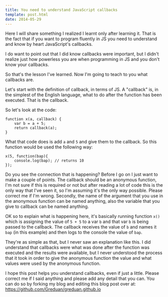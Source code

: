 ```yaml
---
title: You need to understand JavaScript callbacks
template: post.html
date: 2014-05-29
---
```


Here I will share something I realized I learnt only after learning it. That is
the fact that if you want to program fluently in JS you need to understand and
know by heart JavaScript's callbacks.

I do want to point out that I did know callbacks were important, but I didn't
realize just how powerless you are when programming in JS and you don't know
your callbacks.

So that's the lesson I've learned. Now I'm going to teach to you what callbacks
are.

Let's start with the definition of callback, in terms of JS. A "callback" is, in
the simplest of the English language, what to do after the function has been
executed. That is the callback.

So let's look at the code:

    function x(a, callback) {
        var b = a + 5;
        return callback(a);
    }

What that code does is add `a` and `5` and give them to the callback. So this
function would be used the following way:

    x(5, function(bap){
        console.log(bap); // returns 10
    });

Do you see the connection that is happening? Before I go on I just want to make
a couple of points. The callback should be an anonymous function, I'm not sure
if this is required or not but after reading a lot of code this is the only way
that I've seen it, so I'm assuming it's the only way possible. Please correct me
if I'm wrong. Secondly, the name of the argument that you use in the anonymous
function can be named anything, also the variable that you give to callback can
be named anything.

OK so to explain what is happening here, it's basically running function `x()`
which is assigning the value of `5 + 5` to a var `b` and that var `b` is being
passed to the callback. The callback receives the value of `b` and names it
`bap` (in this example) and then logs to the console the value of `bap`.

They're as simple as that, but I never saw an explanation like this. I did
understand that callbacks were what was done after the function was executed and
the results were available, but I never understood the process that it took in
order to give the anonymous function the value and what values were used by the
anonymous function.

I hope this post helps you understand callbacks, even if just a little. Please
correct me if I said anything and please add any detail that you can. You can do
so by forking my blog and editing this blog post over at:
<https://github.com/Greduan/greduan.github.io>
